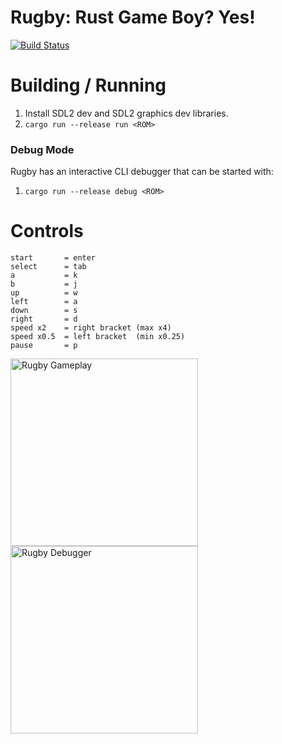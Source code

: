 # Rugby: Rust Game Boy? Yes!
[![Build Status](https://travis-ci.org/wez470/Rugby.svg?branch=master)](https://travis-ci.org/wez470/Rugby)

# Building / Running
1. Install SDL2 dev and SDL2 graphics dev libraries.
2. `cargo run --release run <ROM>`

### Debug Mode
Rugby has an interactive CLI debugger that can be started with:
1. `cargo run --release debug <ROM>`


# Controls
```
start       = enter
select      = tab
a           = k
b           = j
up          = w
left        = a
down        = s
right       = d
speed x2    = right bracket (max x4)
speed x0.5  = left bracket  (min x0.25)
pause       = p
```

<img src="https://i.imgur.com/u30jZ22.png" alt="Rugby Gameplay" width="300"/>

<img src="https://i.imgur.com/iViGdsG.png" alt="Rugby Debugger" width="300">